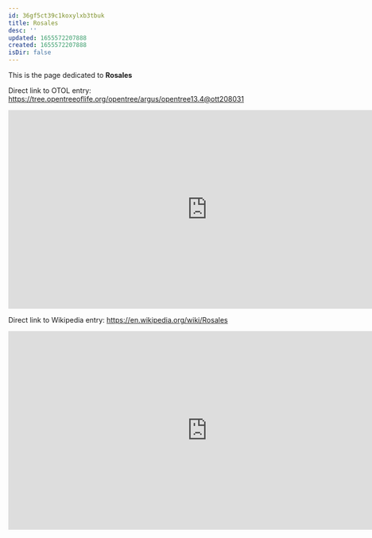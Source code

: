 ```yaml
---
id: 36gf5ct39c1koxylxb3tbuk
title: Rosales
desc: ''
updated: 1655572207888
created: 1655572207888
isDir: false
---
```

This is the page dedicated to **Rosales**


Direct link to OTOL entry: https://tree.opentreeoflife.org/opentree/argus/opentree13.4@ott208031



<html>
    <body>
    <iframe src="https://tree.opentreeoflife.org/opentree/argus/opentree13.4@ott208031"
    width="800" height="400" frameborder="0" allowfullscreen> </iframe>
    </body>
</html>
    


Direct link to Wikipedia entry: https://en.wikipedia.org/wiki/Rosales



<html>
    <body>
    <iframe src="https://en.wikipedia.org/wiki/Rosales"
    width="800" height="400" frameborder="0" allowfullscreen> </iframe>
    </body>
</html>
    
